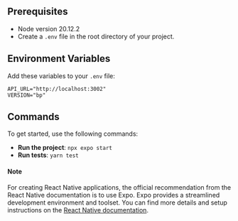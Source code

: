 ## Prerequisites
- Node version 20.12.2
- Create a `.env` file in the root directory of your project.

## Environment Variables
Add these variables to your `.env` file:

```dotenv
API_URL="http://localhost:3002"
VERSION="bp"
```

## Commands
To get started, use the following commands:
- **Run the project**: `npx expo start`
- **Run tests**: `yarn test`


#### Note
For creating React Native applications, the official recommendation from the React Native documentation is to use Expo. Expo provides a streamlined development environment and toolset. You can find more details and setup instructions on the [React Native documentation](https://reactnative.dev/docs/environment-setup).